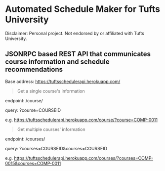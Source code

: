 # Automated Schedule Maker for Tufts University
Disclaimer: Personal project. Not endorsed by or affiliated with Tufts University. 

## JSONRPC based REST API that communicates course information and schedule recommendations

Base address: https://tuftsschedulerapi.herokuapp.com/

> Get a single course's information

endpoint: /course/

query: ?course=COURSEID

e.g. https://tuftsschedulerapi.herokuapp.com/course/?course=COMP-0011

> Get multiple courses' information

endpoint: /courses/

query: ?courses=COURSEID&courses=COURSEID

e.g. https://tuftsschedulerapi.herokuapp.com/courses/?courses=COMP-0015&courses=COMP-0011
